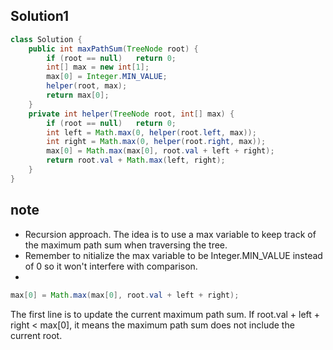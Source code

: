 ## Solution1
``` java
class Solution {
    public int maxPathSum(TreeNode root) {
        if (root == null)   return 0;
        int[] max = new int[1];
        max[0] = Integer.MIN_VALUE;
        helper(root, max);
        return max[0];
    }
    private int helper(TreeNode root, int[] max) {
        if (root == null)   return 0;
        int left = Math.max(0, helper(root.left, max));
        int right = Math.max(0, helper(root.right, max));
        max[0] = Math.max(max[0], root.val + left + right);
        return root.val + Math.max(left, right);
    }
}
```

## note
* Recursion approach. The idea is to use a max variable to keep track of the maximum path sum when traversing the tree.
* Remember to nitialize the max variable to be Integer.MIN_VALUE instead of 0 so it won't interfere with comparison.
*       
``` java
max[0] = Math.max(max[0], root.val + left + right);
```
The first line is to update the current maximum path sum. If root.val + left + right < max[0], it means the maximum path 
sum does not include the current root. 
